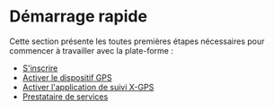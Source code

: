 # Démarrage rapide

Cette section présente les toutes premières étapes nécessaires pour commencer à travailler avec la plate-forme :

* [S'inscrire](../../guide-de-litilizateur/demarrage-rapide/demarrage-rapide/sinscrire.md)
* [Activer le dispositif GPS](../../guide-de-litilizateur/demarrage-rapide/demarrage-rapide/activer-le-dispositif-gps.md)
* [Activer l'application de suivi X-GPS](../../guide-de-litilizateur/demarrage-rapide/demarrage-rapide/activer-lapplication-de-suivi-x-gps.md)
* [Prestataire de services](../../guide-de-litilizateur/demarrage-rapide/demarrage-rapide/prestataire-de-services.md)
